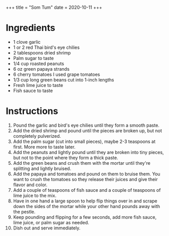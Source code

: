 +++
title = "Som Tum"
date = 2020-10-11
+++
# Ingredients

-   1 clove garlic
-   1 or 2 red Thai bird's eye chilies
-   2 tablespoons dried shrimp
-   Palm sugar to taste
-   1/4 cup roasted peanuts
-   6 oz green papaya strands
-   6 cherry tomatoes I used grape tomatoes
-   1/3 cup long green beans cut into 1-inch lengths
-   Fresh lime juice to taste
-   Fish sauce to taste

# Instructions

1. Pound the garlic and bird's eye chilies until they form a smooth paste.
2. Add the dried shrimp and pound until the pieces are broken up, but not completely pulverized.
3. Add the palm sugar (cut into small pieces), maybe 2-3 teaspoons at first. More more to taste later.
4. Add the peanuts and lightly pound until they are broken into tiny pieces, but not to the point where they form a thick paste.
5. Add the green beans and crush them with the mortar until they're splitting and lightly bruised.
6. Add the papaya and tomatoes and pound on them to bruise them. You want to
   crush the tomatoes so they release their juices and give their flavor
   and color.
7. Add a couple of teaspoons of fish sauce and a couple of teaspoons of lime juice to the mix.
8. Have in one hand a large spoon to help flip things over in and scrape down
   the sides of the mortar while your other hand pounds away with the
   pestle.
9. Keep pounding and flipping for a few seconds, add more fish sauce, lime juice, or palm sugar as needed.
10. Dish out and serve immediately.
